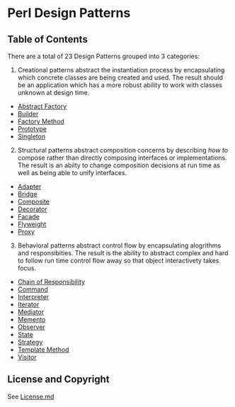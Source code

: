 Perl Design Patterns
====================

Table of Contents
-----------------

There are a total of 23 Design Patterns grouped into 3 categories:

1. Creational patterns
abstract the instantiation process by encapsulating
which concrete classes are being created and used. The result should be
an application which has a more robust ability to work with classes
unknown at design time. 

  * [Abstract Factory](/docs/creational/abstract-factory.md)
  * [Builder](/docs/creational/builder.md)
  * [Factory Method](/docs/creational/factory-method.md)
  * [Prototype](/docs/creational/prototype.md)
  * [Singleton](/docs/creational/singleton.md)

2. Structural patterns
abstract composition concerns by describing *how to*
compose rather than directly composing interfaces or implementations. The
result is an abilty to change composition decisions at run time as well as
being able to unify interfaces.

  * [Adapter](/docs/structural/adapter.md)
  * [Bridge](/docs/structural/bridge.md)
  * [Composite](/docs/structural/composite.md)
  * [Decorator](/docs/structural/decorator.md)
  * [Facade](/docs/structural/facade.md)
  * [Flyweight](/docs/structural/flyweight.md)
  * [Proxy](/docs/structural/proxy.md)

3. Behavioral patterns
abstract control flow by encapsulating alogrithms and 
responsibities. The result is the ability to abstract complex and hard to
follow run time control flow away so that object interactivety takes focus.

  * [Chain of Responsibility](/docs/behavioral/chain-of-responsibility.md)
  * [Command](/docs/behavioral/command.md)
  * [Interpreter](/docs/behavioral/interpreter.md)
  * [Iterator](/docs/behavioral/iterator.md)
  * [Mediator](/docs/behavioral/mediator.md)
  * [Memento](/docs/behavioral/memento.md)
  * [Observer](/docs/behavioral/observer.md)
  * [State](/docs/behavioral/state.md)
  * [Strategy](/docs/behavioral/strategy.md)
  * [Template Method](/docs/behavioral/template-method.md)
  * [Visitor](/docs/behavioral/visitor.md)

License and Copyright
---------------------

See [License.md](/License.md)
